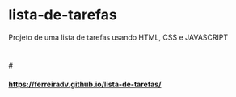 # lista-de-tarefas
Projeto de uma lista de tarefas usando HTML, CSS e JAVASCRIPT
#
#<h4>https://ferreiradv.github.io/lista-de-tarefas/</h4>
